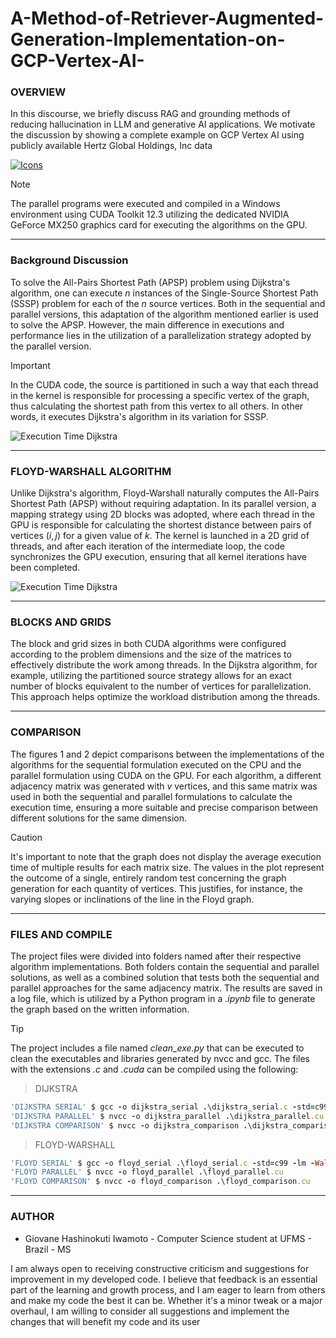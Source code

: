 # A-Method-of-Retriever-Augmented-Generation-Implementation-on-GCP-Vertex-AI-
### **OVERVIEW**
In this discourse, we briefly discuss RAG and grounding methods of reducing hallucination in LLM and generative AI applications. We motivate the discussion by showing a complete example on GCP Vertex AI using publicly available Hertz Global Holdings, Inc data  


[![Icons](https://skillicons.dev/icons?i=c,py,anaconda&theme=dark)](https://skillicons.dev)

> [!NOTE]
> The parallel programs were executed and compiled in a Windows environment using CUDA Toolkit 12.3 utilizing the dedicated NVIDIA GeForce MX250 graphics card for executing the algorithms on the GPU.

---

### **Background Discussion**

To solve the All-Pairs Shortest Path (APSP) problem using Dijkstra's algorithm, one can execute $n$ instances of the Single-Source Shortest Path (SSSP) problem for each of the $n$ source vertices. Both in the sequential and parallel versions, this adaptation of the algorithm mentioned earlier is used to solve the APSP. However, the main difference in executions and performance lies in the utilization of a parallelization strategy adopted by the parallel version.

> [!IMPORTANT]
> In the CUDA code, the source is partitioned in such a way that each thread in the kernel is responsible for processing a specific vertex of the graph, thus calculating the shortest path from this vertex to all others. In other words, it executes Dijkstra's algorithm in its variation for SSSP.

![Execution Time Dijkstra](/images/output_dijkstra.png)

---

### **FLOYD-WARSHALL ALGORITHM**

Unlike Dijkstra's algorithm, Floyd-Warshall naturally computes the All-Pairs Shortest Path (APSP) without requiring adaptation. In its parallel version, a mapping strategy using 2D blocks was adopted, where each thread in the GPU is responsible for calculating the shortest distance between pairs of vertices $(i, j)$ for a given value of $k$. The kernel is launched in a 2D grid of threads, and after each iteration of the intermediate loop, the code synchronizes the GPU execution, ensuring that all kernel iterations have been completed.

![Execution Time Dijkstra](/images/output_floyd.png)

---

### **BLOCKS AND GRIDS**

The block and grid sizes in both CUDA algorithms were configured according to the problem dimensions and the size of the matrices to effectively distribute the work among threads. In the Dijkstra algorithm, for example, utilizing the partitioned source strategy allows for an exact number of blocks equivalent to the number of vertices for parallelization. This approach helps optimize the workload distribution among the threads.

---

### **COMPARISON**

The figures $1$ and $2$ depict comparisons between the implementations of the algorithms for the sequential formulation executed on the CPU and the parallel formulation using CUDA on the GPU. For each algorithm, a different adjacency matrix was generated with $v$ vertices, and this same matrix was used in both the sequential and parallel formulations to calculate the execution time, ensuring a more suitable and precise comparison between different solutions for the same dimension.

> [!CAUTION]
> It's important to note that the graph does not display the average execution time of multiple results for each matrix size. The values in the plot represent the outcome of a single, entirely random test concerning the graph generation for each quantity of vertices. This justifies, for instance, the varying slopes or inclinations of the line in the Floyd graph.

---

### **FILES AND COMPILE**

The project files were divided into folders named after their respective algorithm implementations. Both folders contain the sequential and parallel solutions, as well as a combined solution that tests both the sequential and parallel approaches for the same adjacency matrix. The results are saved in a log file, which is utilized by a Python program in a _.ipynb_ file to generate the graph based on the written information.

> [!TIP]
> The project includes a file named _clean_exe.py_ that can be executed to clean the executables and libraries generated by nvcc and gcc. The files with the extensions _.c_ and _.cuda_ can be compiled using the following:

> DIJKSTRA

```ruby
'DIJKSTRA SERIAL' $ gcc -o dijkstra_serial .\dijkstra_serial.c -std=c99 -lm -Wall -Wextra -g3
'DIJKSTRA PARALLEL' $ nvcc -o dijkstra_parallel .\dijkstra_parallel.cu
'DIJKSTRA COMPARISON' $ nvcc -o dijkstra_comparison .\dijkstra_comparison.cu
```

> FLOYD-WARSHALL

```ruby
'FLOYD SERIAL' $ gcc -o floyd_serial .\floyd_serial.c -std=c99 -lm -Wall -Wextra -g3
'FLOYD PARALLEL' $ nvcc -o floyd_parallel .\floyd_parallel.cu
'FLOYD COMPARISON' $ nvcc -o floyd_comparison .\floyd_comparison.cu
```

---

### **AUTHOR**

- Giovane Hashinokuti Iwamoto - Computer Science student at UFMS - Brazil - MS 

I am always open to receiving constructive criticism and suggestions for improvement in my developed code. I believe that feedback is an essential part of the learning and growth process, and I am eager to learn from others and make my code the best it can be. Whether it's a minor tweak or a major overhaul, I am willing to consider all suggestions and implement the changes that will benefit my code and its user

